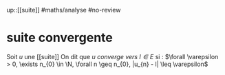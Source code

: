 up::[[suite]]
#maths/analyse #no-review 
# suite convergente
Soit $u$ une [[suite]]
On dit que $u$ _converge vers $l \in E$_ si :
$\forall \varepsilon > 0, \exists n_{0} \in \N, \forall n \geq n_{0}, |u_{n} - l| \leq \varepsilon$

